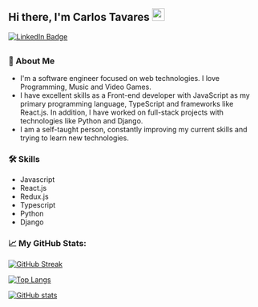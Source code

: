 ## <span>Hi there, I'm Carlos Tavares <img src="https://media.giphy.com/media/hvRJCLFzcasrR4ia7z/giphy.gif" width="25"> </span>

<div id="badges" style="margin-bottom: 30px">
  <a href="https://www.linkedin.com/in/tavares-carlos/">
    <img src="https://img.shields.io/badge/LinkedIn-blue?style=for-the-badge&logo=linkedin&logoColor=white" alt="LinkedIn Badge"/>
  </a>
</div>

### 👀 About Me
- I'm a software engineer focused on web technologies. I love Programming, Music and Video Games.
- I have excellent skills as a Front-end developer with JavaScript as my primary programming language, TypeScript and frameworks like React.js. In addition, I have worked on full-stack projects with technologies like Python and Django.
- I am a self-taught person, constantly improving my current skills and trying to learn new technologies.

### 🛠 Skills
- Javascript
- React.js
- Redux.js
- Typescript
- Python
- Django

### 📈 My GitHub Stats:

[![GitHub Streak](https://github-readme-streak-stats.herokuapp.com?user=daksen&theme=dark)](https://git.io/streak-stats)

[![Top Langs](https://github-readme-stats.vercel.app/api/top-langs/?username=daksen&theme=dark)](https://github.com/anuraghazra/github-readme-stats)

[![GitHub stats](https://github-readme-stats.vercel.app/api?username=daksen&theme=dark)](https://github.com/anuraghazra/github-readme-stats)
